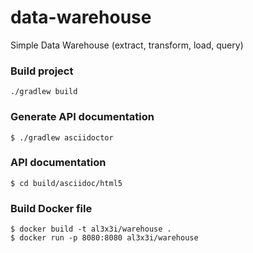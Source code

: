 # data-warehouse
Simple Data Warehouse (extract, transform, load, query)

### Build project
```
./gradlew build
```

### Generate API documentation
```
$ ./gradlew asciidoctor
```

### API documentation
```
$ cd build/asciidoc/html5
```

### Build Docker file
```
$ docker build -t al3x3i/warehouse .
$ docker run -p 8080:8080 al3x3i/warehouse